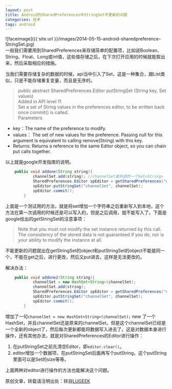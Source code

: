 ```yaml
---
layout: post
title: Android的SharedPreferences中StringSet不更新的问题
categories: 技术
tags: android
---
```


![faceimage]({{ site.url }}/images/2014-05-15-android-sharedpreference-StringSet.jpg)  
一般我们需要用到SharedPreferences来存储简单的配置项，比如说Boolean、String、Float、Long或Int值，这些值存储之后，在下次打开应用的时候就能取出来，然后采取相应的措施。
 
当我们需要存储复杂的数据的时候，api当中引入了Set，这是一种集合，跟List类似，只是不能存储重复变量，而且是无序的。

>public abstract SharedPreferences.Editor putStringSet (String key, Set<String> values)  
Added in API level 11  
Set a set of String values in the preferences editor, to be written back once commit() is called.  
Parameters  
>
+ key：The name of the preference to modify.
+ values：	The set of new values for the preference. Passing null for this argument is equivalent to calling remove(String) with this key.
+ Returns: Returns a reference to the same Editor object, so you can chain put calls together.  

以上就是google开发指南的说明。

```java
    public void addone(String string){
    		channelSet.add(string); //channelSet是外部的一个Set<String>
    		SharedPreferences.Editor spEditor = getSharedPreferences("ninitest", 0).edit();
    		spEditor.putStringSet("channelSet", channelSet);
    		spEditor.commit();
    	}
```

上面是一个测试用的方法，就是将set增加一个字符串之后重新写入到本地，这个方法在第一次调用的时候还是可以写入的，但是之后调用，就不能写入了。下面是google给出的getStringSet的注意事项：

>Note that you must not modify the set instance returned by this call. The consistency of the stored data is not guaranteed if you do, nor is your ability to modify the instance at all.

不能更新的问题就出在getStringSet的object和putStringSet的object不能是同一个，不能在get之后，进行更改，然后又put进去，这样是无法更改的。

解决办法：

```java
    public void addone2(String string){
    		channelSet = new HashSet<String>(channelSet);
    		channelSet.add(string);
    		SharedPreferences.Editor spEditor = getSharedPreferences("ninitest", 0).edit();
    		spEditor.putStringSet("channelSet", channelSet);
    		spEditor.commit();
    	}
```

增加了一句`channelSet = new HashSet<String>(channelSet);` new 了一个HashSet，并且channelSet还是原来的channelSet，但是这个channelSet已经是一个全新的object了，然后每次更新都能将数据写入进去了。这是对数据本身进行操作，还有其他办法，就是对SharedPreferences的Editor进行操作：

1. 在putStringSet之前先清空Editor，即`editor.clear()`。  
2. editor增加一个数据项，在putStringSet后面再写个putString，这个putString里面可以是Set的size等等。  

上面两种对editor进行操作的方法也能解决这个问题。  

原创文章，转载请注明出处：转自[LUGEEK](http://www.lugeek.com/)